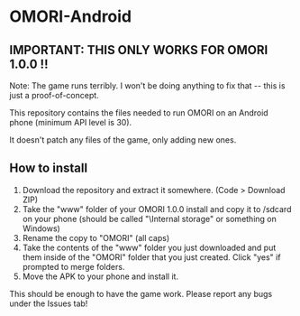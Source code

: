 # OMORI-Android

## IMPORTANT: THIS ONLY WORKS FOR OMORI 1.0.0 !!

Note: The game runs terribly. I won't be doing anything to fix that -- this is just a proof-of-concept.

This repository contains the files needed to run OMORI on an Android phone (minimum API level is 30).

It doesn't patch any files of the game, only adding new ones.

## How to install

1) Download the repository and extract it somewhere. (Code > Download ZIP)
2) Take the "www" folder of your OMORI 1.0.0 install and copy it to /sdcard on your phone (should be called "\Internal storage" or something on Windows)
3) Rename the copy to "OMORI" (all caps)
4) Take the contents of the "www" folder you just downloaded and put them inside of the "OMORI" folder that you just created. Click "yes" if prompted to merge folders.
5) Move the APK to your phone and install it.

This should be enough to have the game work. Please report any bugs under the Issues tab!
